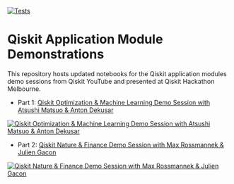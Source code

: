 [![Tests](https://github.com/qiskit-community/qiskit-application-modules-demo-sessions/actions/workflows/test.yml/badge.svg)](https://github.com/qiskit-community/qiskit-application-modules-demo-sessions/actions/workflows/test.yml)

# Qiskit Application Module Demonstrations

This repository hosts updated notebooks for the Qiskit application modules demo sessions from Qiskit YouTube and presented at Qiskit Hackathon Melbourne.

- Part 1: [Qiskit Optimization & Machine Learning Demo Session with Atsushi Matsuo & Anton Dekusar](https://youtu.be/claoY57eVIc)

[![Qiskit Optimization & Machine Learning Demo Session with Atsushi Matsuo & Anton Dekusar](https://img.youtube.com/vi/claoY57eVIc/0.jpg)](https://www.youtube.com/watch?v=claoY57eVIc)


- Part 2: [Qiskit Nature & Finance Demo Session with Max Rossmannek & Julien Gacon](https://youtu.be/UtMVoGXlz04) 

[![Qiskit Nature & Finance Demo Session with Max Rossmannek & Julien Gacon](https://img.youtube.com/vi/UtMVoGXlz04/0.jpg)](https://www.youtube.com/watch?v=UtMVoGXlz04)
